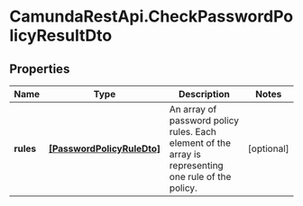 # CamundaRestApi.CheckPasswordPolicyResultDto

## Properties
Name | Type | Description | Notes
------------ | ------------- | ------------- | -------------
**rules** | [**[PasswordPolicyRuleDto]**](PasswordPolicyRuleDto.md) | An array of password policy rules. Each element of the array is representing one rule of the policy. | [optional] 
